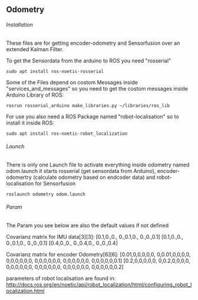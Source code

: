 ## Odometry

###### Installation
These files are for getting encoder-odometry and Sensorfusion over an extended Kalman Filter.

To get the Sensordata from the arduino to ROS you need "rosserial"
```
sudo apt install ros-noetic-rosserial
```
Some of the Files depend on costom Messages inside "services_and_messages" so you need to get the costom messages inside Arduino Library of ROS:

```
rosrun rosserial_arduino make_libraries.py ~/libraries/ros_lib
```

For use you also need a ROS Package named "robot-localisation" so to install it inside ROS:
```
sudo apt install ros-noetic-robot_localization
```



###### Launch

There is only one Launch file to activate everything inside odometry named odom.launch it starts rosserial (get sensordata from Arduino), encoder-odomertry (calculate odometry based on endcoder data) and robot-localisation for  Sensorfusion
```
roslaunch odometry odom.launch
```


###### Param
The Param you see below are also the default values if not defined

Covarianz matrix for IMU data[3][3]:
<rosparam param="orientation_covariance">[0.1,0.,0.,  0.,0.1,0.,  0.,0.,0.1]</rosparam>
<rosparam param="gyro_covariance">[0.1,0.,0.,  0.,0.1,0.,  0.,0.,0.1]</rosparam>
<rosparam param="linear_covariance">[0.4,0.,0.,  0.,0.4,0.,  0.,0.,0.4]</rosparam>

Covarianz matrix for encoder Odometry[6][6]:
<rosparam param="pose_covariance">[0.01,0,0,0,0,0,  0,0.01,0,0,0,0,  0,0,0,0,0,0,  0,0,0,0,0,0,  0,0,0,0,0,0,  0,0,0,0,0,0.1] </rosparam>
<rosparam param="twist_covariance">[0.2,0,0,0,0,0,  0,0.2,0,0,0,0,  0,0,0,0,0,0,  0,0,0,0,0,0,  0,0,0,0,0,0,  0,0,0,0,0,0.2] </rosparam>

parameters of robot localisation are found in:
http://docs.ros.org/en/noetic/api/robot_localization/html/configuring_robot_localization.html


